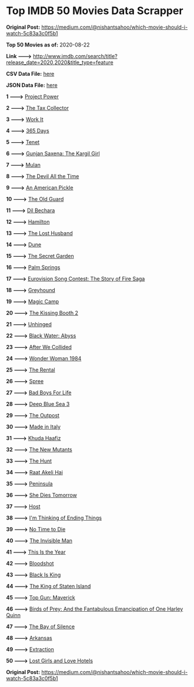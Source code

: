 # Top IMDB 50 Movies Data Scrapper

**Original Post:** https://medium.com/@nishantsahoo/which-movie-should-i-watch-5c83a3c0f5b1

**Top 50 Movies as of:** 2020-08-22

**Link --->** http://www.imdb.com/search/title?release_date=2020,2020&title_type=feature

**CSV Data File:** [here](/Data/data.csv)

**JSON Data File:** [here](/Data/data.json)

**1 --->** [Project Power](https://www.imdb.com/title/tt7550000/?ref_=adv_li_tt)

**2 --->** [The Tax Collector](https://www.imdb.com/title/tt8461224/?ref_=adv_li_tt)

**3 --->** [Work It](https://www.imdb.com/title/tt10276470/?ref_=adv_li_tt)

**4 --->** [365 Days](https://www.imdb.com/title/tt10886166/?ref_=adv_li_tt)

**5 --->** [Tenet](https://www.imdb.com/title/tt6723592/?ref_=adv_li_tt)

**6 --->** [Gunjan Saxena: The Kargil Girl](https://www.imdb.com/title/tt10350626/?ref_=adv_li_tt)

**7 --->** [Mulan](https://www.imdb.com/title/tt4566758/?ref_=adv_li_tt)

**8 --->** [The Devil All the Time](https://www.imdb.com/title/tt7395114/?ref_=adv_li_tt)

**9 --->** [An American Pickle](https://www.imdb.com/title/tt9059704/?ref_=adv_li_tt)

**10 --->** [The Old Guard](https://www.imdb.com/title/tt7556122/?ref_=adv_li_tt)

**11 --->** [Dil Bechara](https://www.imdb.com/title/tt8110330/?ref_=adv_li_tt)

**12 --->** [Hamilton](https://www.imdb.com/title/tt8503618/?ref_=adv_li_tt)

**13 --->** [The Lost Husband](https://www.imdb.com/title/tt4257940/?ref_=adv_li_tt)

**14 --->** [Dune](https://www.imdb.com/title/tt1160419/?ref_=adv_li_tt)

**15 --->** [The Secret Garden](https://www.imdb.com/title/tt2702920/?ref_=adv_li_tt)

**16 --->** [Palm Springs](https://www.imdb.com/title/tt9484998/?ref_=adv_li_tt)

**17 --->** [Eurovision Song Contest: The Story of Fire Saga](https://www.imdb.com/title/tt8580274/?ref_=adv_li_tt)

**18 --->** [Greyhound](https://www.imdb.com/title/tt6048922/?ref_=adv_li_tt)

**19 --->** [Magic Camp](https://www.imdb.com/title/tt3979300/?ref_=adv_li_tt)

**20 --->** [The Kissing Booth 2](https://www.imdb.com/title/tt9784456/?ref_=adv_li_tt)

**21 --->** [Unhinged](https://www.imdb.com/title/tt10059518/?ref_=adv_li_tt)

**22 --->** [Black Water: Abyss](https://www.imdb.com/title/tt7978672/?ref_=adv_li_tt)

**23 --->** [After We Collided](https://www.imdb.com/title/tt10362466/?ref_=adv_li_tt)

**24 --->** [Wonder Woman 1984](https://www.imdb.com/title/tt7126948/?ref_=adv_li_tt)

**25 --->** [The Rental](https://www.imdb.com/title/tt10003008/?ref_=adv_li_tt)

**26 --->** [Spree](https://www.imdb.com/title/tt11394332/?ref_=adv_li_tt)

**27 --->** [Bad Boys For Life](https://www.imdb.com/title/tt1502397/?ref_=adv_li_tt)

**28 --->** [Deep Blue Sea 3](https://www.imdb.com/title/tt11946300/?ref_=adv_li_tt)

**29 --->** [The Outpost](https://www.imdb.com/title/tt3833480/?ref_=adv_li_tt)

**30 --->** [Made in Italy](https://www.imdb.com/title/tt9207700/?ref_=adv_li_tt)

**31 --->** [Khuda Haafiz](https://www.imdb.com/title/tt7363104/?ref_=adv_li_tt)

**32 --->** [The New Mutants](https://www.imdb.com/title/tt4682266/?ref_=adv_li_tt)

**33 --->** [The Hunt](https://www.imdb.com/title/tt8244784/?ref_=adv_li_tt)

**34 --->** [Raat Akeli Hai](https://www.imdb.com/title/tt12567088/?ref_=adv_li_tt)

**35 --->** [Peninsula](https://www.imdb.com/title/tt8850222/?ref_=adv_li_tt)

**36 --->** [She Dies Tomorrow](https://www.imdb.com/title/tt11614912/?ref_=adv_li_tt)

**37 --->** [Host](https://www.imdb.com/title/tt12749596/?ref_=adv_li_tt)

**38 --->** [I'm Thinking of Ending Things](https://www.imdb.com/title/tt7939766/?ref_=adv_li_tt)

**39 --->** [No Time to Die](https://www.imdb.com/title/tt2382320/?ref_=adv_li_tt)

**40 --->** [The Invisible Man](https://www.imdb.com/title/tt1051906/?ref_=adv_li_tt)

**41 --->** [This Is the Year](https://www.imdb.com/title/tt8231202/?ref_=adv_li_tt)

**42 --->** [Bloodshot](https://www.imdb.com/title/tt1634106/?ref_=adv_li_tt)

**43 --->** [Black Is King](https://www.imdb.com/title/tt12607910/?ref_=adv_li_tt)

**44 --->** [The King of Staten Island](https://www.imdb.com/title/tt9686708/?ref_=adv_li_tt)

**45 --->** [Top Gun: Maverick](https://www.imdb.com/title/tt1745960/?ref_=adv_li_tt)

**46 --->** [Birds of Prey: And the Fantabulous Emancipation of One Harley Quinn](https://www.imdb.com/title/tt7713068/?ref_=adv_li_tt)

**47 --->** [The Bay of Silence](https://www.imdb.com/title/tt5617312/?ref_=adv_li_tt)

**48 --->** [Arkansas](https://www.imdb.com/title/tt9139586/?ref_=adv_li_tt)

**49 --->** [Extraction](https://www.imdb.com/title/tt8936646/?ref_=adv_li_tt)

**50 --->** [Lost Girls and Love Hotels](https://www.imdb.com/title/tt0920462/?ref_=adv_li_tt)

**Original Post:** https://medium.com/@nishantsahoo/which-movie-should-i-watch-5c83a3c0f5b1
